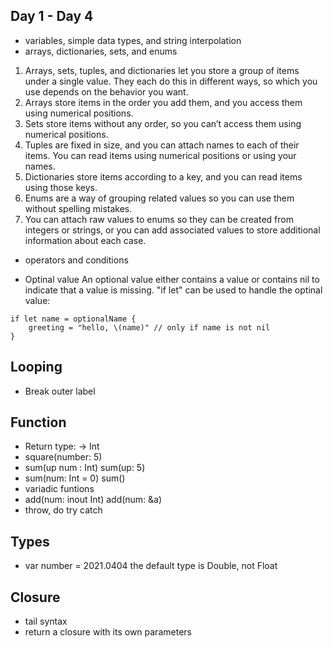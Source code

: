 ## Day 1 - Day 4
*  variables, simple data types, and string interpolation
*  arrays, dictionaries, sets, and enums

1. Arrays, sets, tuples, and dictionaries let you store a group of items under a single value. They each do this in different ways, so which you use depends on the behavior you want.
2. Arrays store items in the order you add them, and you access them using numerical positions.
3. Sets store items without any order, so you can’t access them using numerical positions.
4. Tuples are fixed in size, and you can attach names to each of their items. You can read items using numerical positions or using your names.
5. Dictionaries store items according to a key, and you can read items using those keys.
6. Enums are a way of grouping related values so you can use them without spelling mistakes.
7. You can attach raw values to enums so they can be created from integers or strings, or you can add associated values to store additional information about each case.
* operators and conditions

* Optinal value
An optional value either contains a value or contains nil to indicate that a value is missing. "if let" can be used to handle the optinal value:
```
if let name = optionalName {
    greeting = "hello, \(name)" // only if name is not nil
} 
```
## Looping
* Break outer label
## Function
* Return type: -> Int
* square(number: 5)
* sum(up num : Int) sum(up: 5)
* sum(num: Int = 0) sum()
* variadic funtions
* add(num: inout Int) add(num: &a)
* throw, do try catch 
## Types
* var number = 2021.0404 the default type is Double, not Float

## Closure
* tail syntax
* return a closure with its own parameters 
